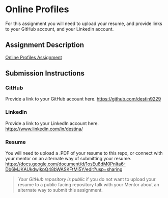 # Online Profiles
For this assignment you will need to upload your resume, and provide links to your GitHub account, and your LinkedIn account.

## Assignment Description
[Online Profiles Assignment](https://education.launchcode.org/liftoff/assignments/online-profiles/)

## Submission Instructions
 
### GitHub
Provide a link to your GitHub account here.
https://github.com/destin9229
 
### LinkedIn
Provide a link to your LinkedIn account here.
https://www.linkedin.com/in/destina/

### Resume
You will need to upload a .PDF of your resume to this repo, or connect with your mentor on an alternate way of submitting your resume.
https://docs.google.com/document/d/1osEu8dM0PnIta6-Db6MJKAUkdwjkpQ48bWASKFtMi5Y/edit?usp=sharing

> *Your GitHub repository is public* if you do not want to upload your resume to a public facing repository talk with your Mentor about an alternate way to submit this assignment.
